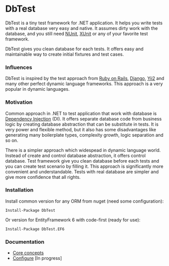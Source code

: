 # DbTest

DbTest is a tiny test framework for .NET application. It helps you write tests with a real database very easy and native. It assumes dirty work with the database, and you still need [NUnit](https://github.com/nunit/nunit), [XUnit](https://github.com/xunit/xunit) or any of your favorite test framework.

DbTest gives you clean database for each tests. It offers easy and maintainable way to create initial fixtures and test cases.

### Influences

DbTest is inspired by the test approach from  [Ruby on Rails](https://github.com/rails/rails), [Django](https://github.com/django/django), [Yii2](https://github.com/yiisoft/yii2) and many other perfect dynamic language frameworks. This approach is a very popular in dynamic languages.

### Motivation

Common approach in .NET to test application that work with database is 
[Dependency Injection](https://en.wikipedia.org/wiki/Dependency_injection) (DI). It offers separate database code from business logic 
by creating database abstraction that can be substitute in tests. It is very power and flexible method, but it also has some disadvantages
like generating many boilerplate types, complexity growth, logic separation and so on.

There is a simpler approach which widespead in dynamic language world. Instead of create and control database abstraction, 
it offers control database. Test framework give you clean database before each tests and you can create test scenario by filling it. 
This approach is significantly more convenient and understandable. Tests with real database are simpler and give more 
confidence that all rights. 

### Installation

Install common version for any ORM from nuget (need some configuration):
```
Install-Package DbTest
```
Or version for EntityFramework 6 with code-first (ready for use):
```
Install-Package DbTest.EF6
```

### Documentation

* [Core concepts](https://github.com/justserega/DbTest/blob/master/docs/CoreConcepts.md)
* [Configure](https://github.com/justserega/DbTest/blob/master/docs/Configure.md) [In progress]
